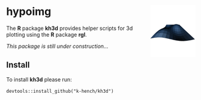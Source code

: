 # hypoimg <img src="man/figures/logo.png" align="right" alt="" width="120" />

The **R** package **kh3d** provides helper scripts for 3d plotting
using the **R** package **rgl**.

*This package is still under construction...*

## Install

To install **kh3d** please run:
```
devtools::install_github("k-hench/kh3d")
```
